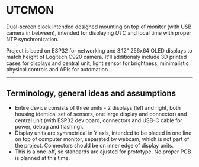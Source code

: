 # UTCMON

Dual-screen clock intended designed mounting on top of *mon*itor (with USB camera in between), intended for displaying *UTC* and local time with proper NTP synchronization.

Project is baed on ESP32 for networking and 3.12" 256x64 OLED displays to match height of Logitech C920 camera. It'll additionaly include 3D printed cases for displays and central unit, light sensor for brightness, minimalistic physical controls and APIs for automation.

---

## Terminology, general ideas and assumptions

- Entire device consists of three units - 2 displays (left and right, both housing identical set of sensors, one large display and connector) and central unit (with ESP32 dev board, connectors and USB-C cable for power, debug and flashing).
- Display units are symmetrical in Y axis, intended to be placed in one line on top of computer monitor, separated by webcam, which is not part of the project. Connectors should be on inner edge of display units.
- This is a one-off, so standards are ajusted for prototype. No proper PCB is planned at this time.
